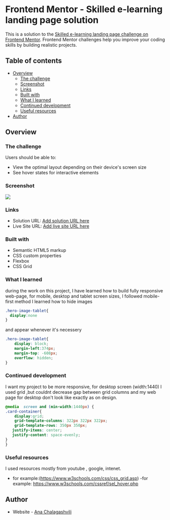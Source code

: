 # Frontend Mentor - Skilled e-learning landing page solution

This is a solution to the [Skilled e-learning landing page challenge on Frontend Mentor](https://www.frontendmentor.io/challenges/skilled-elearning-landing-page-S1ObDrZ8q). Frontend Mentor challenges help you improve your coding skills by building realistic projects.

## Table of contents

- [Overview](#overview)
  - [The challenge](#the-challenge)
  - [Screenshot](#screenshot)
  - [Links](#links)
  - [Built with](#built-with)
  - [What I learned](#what-i-learned)
  - [Continued development](#continued-development)
  - [Useful resources](#useful-resources)
- [Author](#author)

## Overview

### The challenge

Users should be able to:

- View the optimal layout depending on their device's screen size
- See hover states for interactive elements

### Screenshot
![](./screenshot.jpg)




### Links

- Solution URL: [Add solution URL here](https://your-solution-url.com)
- Live Site URL: [Add live site URL here](https://your-live-site-url.com)



### Built with

- Semantic HTML5 markup
- CSS custom properties
- Flexbox
- CSS Grid

### What I learned

during the work on this project, I have learned how to build fully responsive  web-page, for mobile, desktop and tablet screen sizes, I followed mobile-first method
I  learned how to hide images 
```css
.hero-image-tablet{
  display:none
}
```
and appear whenever it's necessery
```css
.hero-image-tablet{
    display: block;
    margin-left:374px;
    margin-top: -608px;
    overflow: hidden;
}
```


### Continued development
I want my project to be more responsive, for desktop screen (width:1440) I used grid ,but couldnt decrease gap between grid columns and my web page for desktop don't look like exactly as on design.

```css
@media  screen and (min-width:1440px) {
.card-container{
    display:grid;
    grid-template-columns: 322px 322px 322px;
    grid-template-rows: 350px 350px;
   justify-items: center;
   justify-content: space-evenly;
}
}
```


### Useful resources

I used resources mostly from youtube , google, intenet.
- for example:(https://www.w3schools.com/css/css_grid.asp)
-for example:  https://www.w3schools.com/cssref/sel_hover.php
 
## Author

- Website - [Ana Chalagashvili](https://www.your-site.com)





